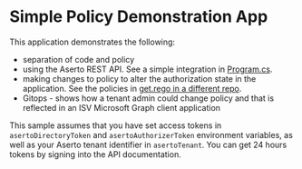 # Simple Policy Demonstration App

This application demonstrates the following:
- separation of code and policy
- using the Aserto REST API. See a simple integration in [Program.cs](./src/Program.cs).
- making changes to policy to alter the authorization state in the application. See the policies in [get.rego in a different repo](https://github.com/MIchaelMainer/msgraphpolicyrepo/blob/main/src/policies/get.rego).
- Gitops - shows how a tenant admin could change policy and that is reflected in an ISV Microsoft Graph client application 

This sample assumes that you have set access tokens in `asertoDirectoryToken` and `asertoAuthorizerToken` environment variables, as well as your Aserto tenant identifier in `asertoTenant`. You can get 24 hours tokens by signing into the API documentation.